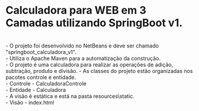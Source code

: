 # Calculadora para WEB em 3 Camadas utilizando SpringBoot v1.

<br>
 - O projeto foi desenvolvido no NetBeans e deve ser chamado "springboot_calculadora_v1".<br>
 - Utiliza o Apache Maven para a automatização da construção.<br>
 - O projeto é uma calculadora para realizar as operações de adição, subtração, produto e divisão.
 - As classes do projeto estão organizadas nos pacotes controle e entidade.<br>    
    - Controle - CalculadoraControle<br>
    - Entidade - Calculadora<br>
 - A visão é estática e está na pasta resources\static.<br>
    - Visão - index.html<br>
 